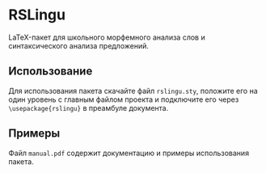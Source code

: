 # RSLingu

LaTeX-пакет для школьного морфемного анализа слов и синтаксического анализа предложений.

## Использование

Для использования пакета скачайте файл `rslingu.sty`, положите его на один уровень с главным файлом проекта и подключите его через `\usepackage{rslingu}` в преамбуле документа.


## Примеры

Файл `manual.pdf` содержит документацию и примеры использования пакета.